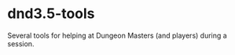 dnd3.5-tools
============

Several tools for helping at Dungeon Masters (and players) during a session.
